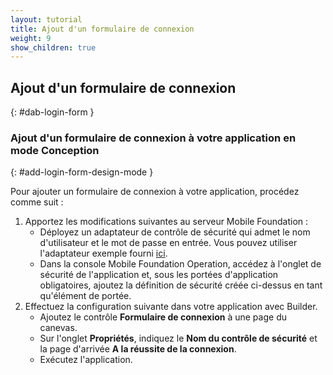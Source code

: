 ```yaml
---
layout: tutorial
title: Ajout d'un formulaire de connexion
weight: 9
show_children: true
---
```

<!-- NLS_CHARSET=UTF-8 -->
## Ajout d'un formulaire de connexion
{: #dab-login-form }

### Ajout d'un formulaire de connexion à votre application en mode Conception
{: #add-login-form-design-mode }

Pour ajouter un formulaire de connexion à votre application, procédez comme suit :

1. Apportez les modifications suivantes au serveur Mobile Foundation :
    * Déployez un adaptateur de contrôle de sécurité qui admet le nom d'utilisateur et le mot de passe en entrée. Vous pouvez utiliser l'adaptateur exemple fourni [ici](https://github.com/MobileFirst-Platform-Developer-Center/SecurityCheckAdapters/tree/release80).
    * Dans la console Mobile Foundation Operation, accédez à l'onglet de sécurité de l'application et, sous les portées d'application obligatoires, ajoutez la définition de sécurité créée ci-dessus en tant qu'élément de portée.
2. Effectuez la configuration suivante dans votre application avec Builder.
    * Ajoutez le contrôle **Formulaire de connexion** à une page du canevas.
    * Sur l'onglet **Propriétés**, indiquez le **Nom du contrôle de sécurité** et la page d'arrivée **A la réussite de la connexion**.
    * Exécutez l'application.
